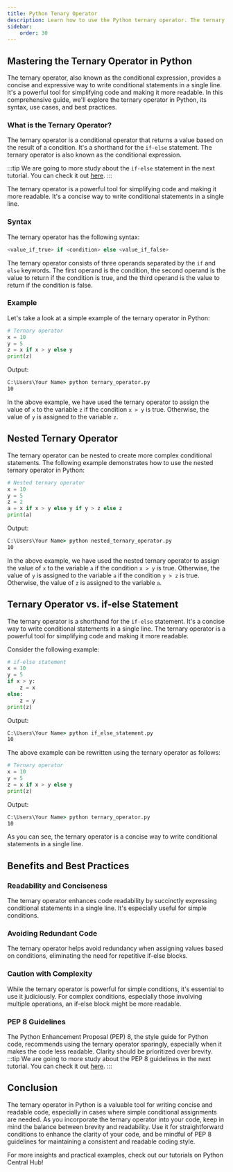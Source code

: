 ```yaml
---
title: Python Tenary Operator
description: Learn how to use the Python ternary operator. The ternary operator is a conditional operator that returns a value based on the result of a condition.  
sidebar: 
    order: 30
---
```


## Mastering the Ternary Operator in Python
The ternary operator, also known as the conditional expression, provides a concise and expressive way to write conditional statements in a single line. It's a powerful tool for simplifying code and making it more readable. In this comprehensive guide, we'll explore the ternary operator in Python, its syntax, use cases, and best practices.

### What is the Ternary Operator?
The ternary operator is a conditional operator that returns a value based on the result of a condition. It's a shorthand for the `if-else` statement. The ternary operator is also known as the conditional expression.

:::tip
We are going to more study about the `if-else` statement in the next tutorial. You can check it out [here](/tutorials/Python%20Conditional/).
:::

The ternary operator is a powerful tool for simplifying code and making it more readable. It's a concise way to write conditional statements in a single line.

### Syntax
The ternary operator has the following syntax:

```python title="Syntax" showLineNumbers{1}
<value_if_true> if <condition> else <value_if_false>
```

The ternary operator consists of three operands separated by the `if` and `else` keywords. The first operand is the condition, the second operand is the value to return if the condition is true, and the third operand is the value to return if the condition is false.

### Example
Let's take a look at a simple example of the ternary operator in Python:

```python title="ternary_operator.py" showLineNumbers{1} {4}
# Ternary operator
x = 10
y = 5
z = x if x > y else y
print(z)
```

Output:

```cmd title="command" showLineNumbers{1} {2}
C:\Users\Your Name> python ternary_operator.py
10
```

In the above example, we have used the ternary operator to assign the value of `x` to the variable `z` if the condition `x > y` is true. Otherwise, the value of `y` is assigned to the variable `z`.

## Nested Ternary Operator
The ternary operator can be nested to create more complex conditional statements. The following example demonstrates how to use the nested ternary operator in Python:

```python title="nested_ternary_operator.py" showLineNumbers{1} {5}
# Nested ternary operator
x = 10
y = 5
z = 2
a = x if x > y else y if y > z else z
print(a)
```

Output:

```cmd title="command" showLineNumbers{1} {2}
C:\Users\Your Name> python nested_ternary_operator.py
10
```

In the above example, we have used the nested ternary operator to assign the value of `x` to the variable `a` if the condition `x > y` is true. Otherwise, the value of `y` is assigned to the variable `a` if the condition `y > z` is true. Otherwise, the value of `z` is assigned to the variable `a`.

## Ternary Operator vs. if-else Statement
The ternary operator is a shorthand for the `if-else` statement. It's a concise way to write conditional statements in a single line. The ternary operator is a powerful tool for simplifying code and making it more readable.

Consider the following example:

```python title="if_else_statement.py" showLineNumbers{1} {4-7}
# if-else statement
x = 10
y = 5
if x > y:
    z = x
else:
    z = y
print(z)
```

Output:

```cmd title="command" showLineNumbers{1} {2}
C:\Users\Your Name> python if_else_statement.py
10
```

The above example can be rewritten using the ternary operator as follows:

```python title="ternary_operator.py" showLineNumbers{1} {4}
# Ternary operator
x = 10
y = 5
z = x if x > y else y
print(z)
```

Output:

```cmd title="command" showLineNumbers{1} {2}
C:\Users\Your Name> python ternary_operator.py
10
```

As you can see, the ternary operator is a concise way to write conditional statements in a single line.

## Benefits and Best Practices
### Readability and Conciseness
The ternary operator enhances code readability by succinctly expressing conditional statements in a single line. It's especially useful for simple conditions.

### Avoiding Redundant Code
The ternary operator helps avoid redundancy when assigning values based on conditions, eliminating the need for repetitive if-else blocks.

### Caution with Complexity
While the ternary operator is powerful for simple conditions, it's essential to use it judiciously. For complex conditions, especially those involving multiple operations, an if-else block might be more readable.

### PEP 8 Guidelines
The Python Enhancement Proposal (PEP) 8, the style guide for Python code, recommends using the ternary operator sparingly, especially when it makes the code less readable. Clarity should be prioritized over brevity.
:::tip
We are going to more study about the PEP 8 guidelines in the next tutorial. You can check it out [here](https://peps.python.org/pep-0008/).
:::

## Conclusion
The ternary operator in Python is a valuable tool for writing concise and readable code, especially in cases where simple conditional assignments are needed. As you incorporate the ternary operator into your code, keep in mind the balance between brevity and readability. Use it for straightforward conditions to enhance the clarity of your code, and be mindful of PEP 8 guidelines for maintaining a consistent and readable coding style.

For more insights and practical examples, check out our tutorials on Python Central Hub!